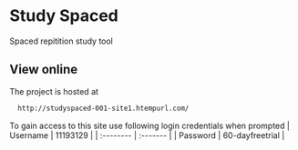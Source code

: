 # Study Spaced

Spaced repitition study tool 


## View online

The project is hosted at

```bash
  http://studyspaced-001-site1.htempurl.com/

```
To gain access to this site use following login credentials when prompted
| Username | 11193129    |
| :-------- | :------- |
| Password | 60-dayfreetrial | 
